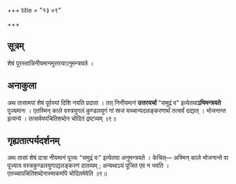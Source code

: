 +++
title = "१३ ०९"

+++
## सूत्रम्
शेषं पुरस्तान्निनीयमानमुत्तरयाऽनुमन्त्रयते ।

## अनाकुला
अथ तासामपां शेषं पूर्वस्यां दिशि नयति प्रदाता ।
तत् निनीयमानं **उत्तरयर्चा** "समुद्रं व" इत्येतया**ऽभिमन्त्रयते** पूज्यमानः ।
एतस्मिन् काले वस्त्रयुगलं कुण्डलयुगं गां स्रजं यच्चान्यदलङ्करणार्थं तत्सर्वं दद्यात् ।
भोजनान्त इत्यन्ये ।
तत्सर्वमपचितिशब्देन चोदितं द्रष्टव्यम् ॥९॥

## गृह्यतात्पर्यदर्शनम्
अथ तासां शेषं दात्रा नीयमानं पूज्यः "समुद्रं वः" इत्येतया अनुमन्त्रयते ।
केचित्— अस्मिन् काले भोजनान्ते वा पूज्याय वस्त्रकुण्डलयुगाद्यलङ्करणं दातव्यम् ; अन्यथाऽयं पूजित एव न भवति ।
एतच्चापचितिशब्देनास्माकमपि चोदितमेवेति ॥९॥
